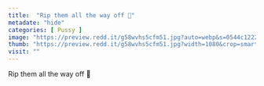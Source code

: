 ```yaml
---
title:  "Rip them all the way off 👅"
metadate: "hide"
categories: [ Pussy ]
image: "https://preview.redd.it/g58wvhs5cfm51.jpg?auto=webp&s=0544c1222547faca5a8aefec89e1d2c9791a1501"
thumb: "https://preview.redd.it/g58wvhs5cfm51.jpg?width=1080&crop=smart&auto=webp&s=f4028c43db60669453530cd0b45641c030d01f96"
visit: ""
---
```

Rip them all the way off 👅
